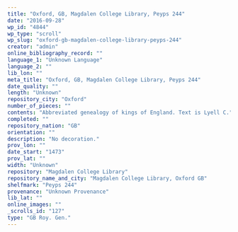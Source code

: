 ```yaml
---
title: "Oxford, GB, Magdalen College Library, Peyps 244"
date: "2016-09-28"
wp_id: "4844"
wp_type: "scroll"
wp_slug: "oxford-gb-magdalen-college-library-peyps-244"
creator: "admin"
online_bibliography_record: ""
language_1: "Unknown Language"
language_2: ""
lib_lon: ""
meta_title: "Oxford, GB, Magdalen College Library, Peyps 244"
date_quality: ""
length: "Unknown"
repository_city: "Oxford"
number_of_pieces: ""
contents: "Abbreviated genealogy of kings of England. Text is Lyell C."
completed: ""
repository_nation: "GB"
orientation: ""
description: "No decoration."
prov_lon: ""
date_start: "1473"
prov_lat: ""
width: "Unknown"
repository: "Magdalen College Library"
repository_name_and_city: "Magdalen College Library, Oxford GB"
shelfmark: "Peyps 244"
provenance: "Unknown Provenance"
lib_lat: ""
online_images: ""
_scrolls_id: "127"
type: "GB Roy. Gen."
---
```



